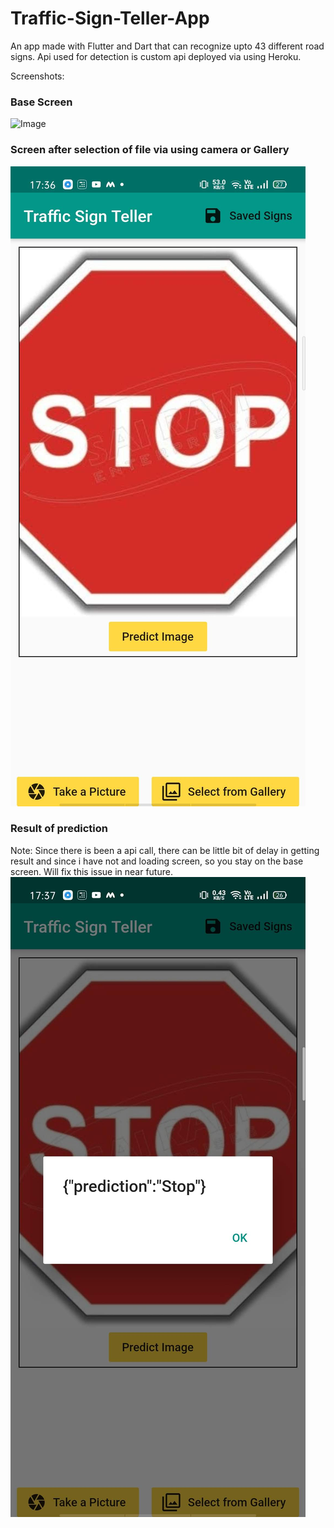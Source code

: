 # Traffic-Sign-Teller-App
An app made with Flutter and Dart that can recognize upto 43 different road signs. Api used for detection is custom api deployed via using Heroku. 

Screenshots:

### Base Screen

![Image](inital.jpg)

### Screen after selection of file via using camera or Gallery
![Image](image_selected.jpg)	

### Result of prediction
Note: Since there is been a api call, there can be little bit of delay in getting result and since i have not and loading screen, so you stay on the base screen. Will fix this issue in near future.
![Image](result.jpg)
